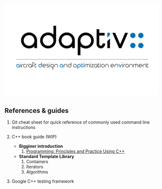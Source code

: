 # ![alt text](doc/adaptive.jpeg)

## References & guides

1. Git cheat sheet for quick reference of commonly used command line instructions

1. C++ book guide (WIP)
    * **Bigginer introduction**
        1. [Programming: Principles and Practice Using C++](https://www.amazon.com/dp/0321992784/?tag=stackoverflow17-20)
    * **Standard Template Library**
        1. Containers
        1. Iterators
        1. Algorithms
1. Google C++ testing framework